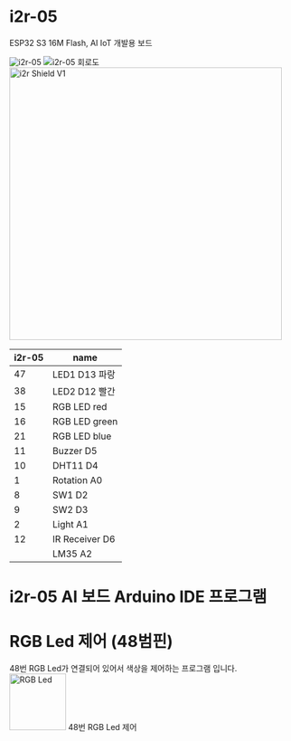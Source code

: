 # i2r-05
ESP32 S3 16M Flash, AI IoT 개발용 보드


![i2r-05](https://github.com/user-attachments/assets/ba88e650-298e-4400-9a06-2c0836869400)
![i2r-05 회로도](https://github.com/user-attachments/assets/ed673ea3-f054-4370-ae92-979a29e72c4d)
<img width="482" alt="i2r Shield V1" src="https://github.com/user-attachments/assets/fcc54b19-4a71-4e17-8461-90e9ae864907" />

| i2r-05 | name |
|--------|-------|
| 47 | LED1 D13 파랑 |
| 38 | LED2 D12 빨간 |
| 15 | RGB LED red |
| 16 | RGB LED green |
| 21 | RGB LED blue |
| 11 | Buzzer D5 |
| 10 | DHT11 D4 |
| 1 | Rotation A0 |
| 8 | SW1 D2 |
| 9 | SW2 D3 |
| 2 | Light A1 |
| 12 | IR Receiver D6 |
|    | LM35 A2 |

# i2r-05 AI 보드 Arduino IDE 프로그램
# RGB Led 제어 (48범핀)
48번 RGB Led가 연결되어 있어서 색상을 제어하는 프로그램 입니다.
<img src="https://github.com/user-attachments/assets/8d3ef6cc-9df4-47de-a5eb-6bd3402c9eb4" alt="RGB Led" width="100">  48번 RGB Led 제어    
